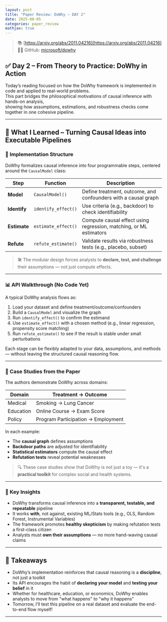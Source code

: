 ```yaml
---
layout: post  
title: "Paper Review: DoWhy – DAY 2"  
date: 2025-08-05  
categories: paper_review  
mathjax: true  
---
```


> 📚 [https://arxiv.org/abs/2011.04216](https://arxiv.org/abs/2011.04216)  
> 🧑‍💻 GitHub: [microsoft/dowhy](https://github.com/microsoft/dowhy)

## ✅ Day 2 – From Theory to Practice: DoWhy in Action

Today’s reading focused on how the DoWhy framework is implemented in code and applied to real-world problems.  
This part bridges the philosophical motivations of causal inference with hands-on analysis,  
showing how assumptions, estimations, and robustness checks come together in one cohesive pipeline.

---

## 🧠 What I Learned – Turning Causal Ideas into Executable Pipelines

### 🔧 Implementation Structure

DoWhy formalizes causal inference into four programmable steps, centered around the `CausalModel` class:

| Step | Function | Description |
|------|----------|-------------|
| **Model** | `CausalModel()` | Define treatment, outcome, and confounders with a causal graph |
| **Identify** | `identify_effect()` | Use criteria (e.g., backdoor) to check identifiability |
| **Estimate** | `estimate_effect()` | Compute causal effect using regression, matching, or ML estimators |
| **Refute** | `refute_estimate()` | Validate results via robustness tests (e.g., placebo, subset) |

> 🛠️ The modular design forces analysts to **declare, test, and challenge** their assumptions — not just compute effects.

---

### 📊 API Walkthrough (No Code Yet)

A typical DoWhy analysis flows as:

1. Load your dataset and define treatment/outcome/confounders  
2. Build a `CausalModel` and visualize the graph  
3. Run `identify_effect()` to confirm the estimand  
4. Use `estimate_effect()` with a chosen method (e.g., linear regression, propensity score matching)  
5. Run `refute_estimate()` to see if the result is stable under small perturbations

Each stage can be flexibly adapted to your data, assumptions, and methods — without leaving the structured causal reasoning flow.

---

### 🧪 Case Studies from the Paper

The authors demonstrate DoWhy across domains:

| Domain | Treatment → Outcome |
|--------|---------------------|
| Medical | Smoking → Lung Cancer |
| Education | Online Course → Exam Score |
| Policy | Program Participation → Employment |

In each example:
- The **causal graph** defines assumptions  
- **Backdoor paths** are adjusted for identifiability  
- **Statistical estimators** compute the causal effect  
- **Refutation tests** reveal potential weaknesses

> 🔍 These case studies show that DoWhy is not just a toy — it's a **practical toolkit** for complex social and health systems.

---

### 🧠 Key Insights

- DoWhy transforms causal inference into a **transparent, testable, and repeatable** pipeline  
- It works **with**, not against, existing ML/Stats tools (e.g., OLS, Random Forest, Instrumental Variables)  
- The framework promotes **healthy skepticism** by making refutation tests a first-class citizen  
- Analysts must **own their assumptions** — no more hand-waving causal claims

---

## 📝 Takeaways

- DoWhy’s implementation reinforces that causal reasoning is a **discipline**, not just a toolkit  
- Its API encourages the habit of **declaring your model** and **testing your belief** in it  
- Whether for healthcare, education, or economics, DoWhy enables analysts to move from "what happens" to "why it happens"  
- Tomorrow, I’ll test this pipeline on a real dataset and evaluate the end-to-end flow myself!

---
